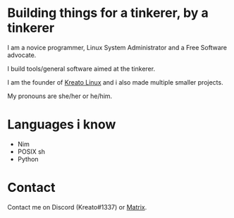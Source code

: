# Building things for a tinkerer, by a tinkerer
I am a novice programmer, Linux System Administrator and a Free Software advocate.

I build tools/general software aimed at the tinkerer. 

I am the founder of [Kreato Linux](https://linux.kreato.dev) and i also made multiple smaller projects.

My pronouns are she/her or he/him.

# Languages i know
* Nim
* POSIX sh
* Python


# Contact
Contact me on Discord (Kreato#1337) or [Matrix](https://matrix.to/#/@kreato:kreato.dev).

